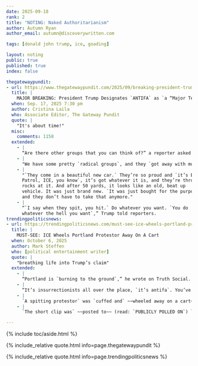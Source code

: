 ```yaml
---
date: 2025-09-18
rank: 2
title: "NOTING: Naked Authoritarianism"
author: Autumn Ryan
author_email: autumn@discoverywritten.com

tags: [donald john trump, ice, goading]

layout: noting
public: true
published: true
index: false

thegatewaypundit:
- url: https://www.thegatewaypundit.com/2025/09/breaking-president-trump-designates-antifa-as-major-terrorist/
  title: |
    MAJOR BREAKING: President Trump Designates `ANTIFA` as `a “Major Terrorist Organization”`
  when: Sep. 17, 2025 7:30 pm
  author: Cristina Laila
  who: Associate Editor, The Gateway Pundit
  quote: |
    "It's about time!"
  misc:
    comments: 1158
  extended:
    - |
      “Are there other groups that you can think of?” a reporter asked.
    - |
      "We have some pretty `radical groups`, and they `got away with murder`."
    - |
      "`They come in a beautiful new car.` They’re so proud and `it’s Border
      Patrol, ICE, you know`, it’s got whatever it is, and they’re throwing
      rocks at it. And after 50 yards, it looks like an old, beat up
      vehicle. It was just brand new. `It was just bought for the purposes`,
      and they don’t have to take that anymore."
    - |
      “`I say when they spit, you hit.` Do whatever you want. `You do
      whatever the hell you want`,” Trump told reporters.
trendingpoliticsnews:
- url: https://trendingpoliticsnews.com/must-see-ice-wheels-portland-protester-away-on-a-cart-mstef/
  title: |
    MUST-SEE: ICE Wheels Portland Protestor Away On A Cart
  when: October 6, 2025
  author: Mark Steffen
  who: [political entertainment writer]
  quote: |
    "breathing life into Trump’s claim"
  extended:
    - |
      “Portland is `burning to the ground`,” he wrote on Truth Social.
    - |
      “It’s insurrectionists all over the place, `it’s antifa`. You’ve seen it.”
    - |
      `A spitting protestor` was `cuffed and` ~~wheeled away on a cart~~ (read: `TAKEN TO ANOTHER LOCATION`)
    - |
      `The short clip was` ~~posted to~~ (read: `PUBLICLY POLLED ON`) `ICE’s account on X`

---
```


{% include toc/aside.html %}

{% include_relative quote.html info=page.thegatewaypundit %}

{% include_relative quote.html info=page.trendingpoliticsnews %}
